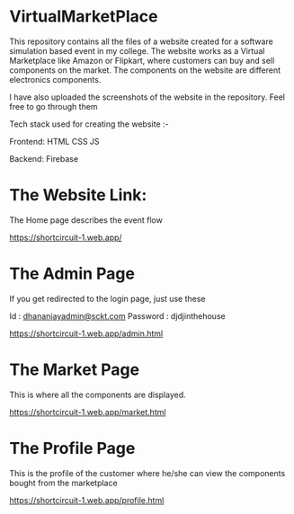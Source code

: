 # VirtualMarketPlace
This repository contains all the files of a website created for a software simulation based event in my college. The website works as a Virtual Marketplace like Amazon or Flipkart, where customers can buy and sell components on the market. The components on the website are different electronics components.

I have also uploaded the screenshots of the website in the repository. Feel free to go through them

Tech stack used for creating the website :-

Frontend: HTML CSS JS

Backend: Firebase

# The Website Link:
The Home page describes the event flow

https://shortcircuit-1.web.app/

# The Admin Page
If you get redirected to the login page, just use these 

Id : dhananjayadmin@sckt.com
Password : djdjinthehouse

https://shortcircuit-1.web.app/admin.html

# The Market Page
This is where all the components are displayed.

https://shortcircuit-1.web.app/market.html

# The Profile Page
This is the profile of the customer where he/she can view the components bought from the marketplace

https://shortcircuit-1.web.app/profile.html
